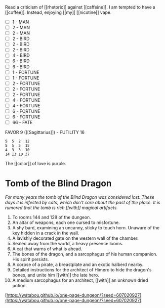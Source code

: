 Read a criticism of [[rhetoric]] against [[caffeine]]. I am tempted to have a [[coffee]]. Instead, enjoying [[my]] [[nicotine]] vape.

- [ ] 1 - MAN
- [ ] 2 - MAN
- [ ] 2 - MAN
- [ ] 2 - BIRD
- [ ] 2 - BIRD
- [ ] 2 - BIRD
- [ ] 4 - BIRD
- [ ] 6 - BIRD
- [ ] 6 - BIRD
- [ ] 1 - FORTUNE
- [ ] 1 - FORTUNE
- [ ] 2 - FORTUNE
- [ ] 2 - FORTUNE
- [ ] 2 - FORTUNE
- [ ] 4 - FORTUNE
- [ ] 4 - FORTUNE
- [ ] 6 - FORTUNE
- [ ] 6 - FORTUNE
- [ ] 66 - FATE

FAVOR 9 ([[Sagittarius]]) - FUTILITY 16

```
5  5  2  12
5  5  5  15
4  3  3  10
14 13 10 37
```

The [[color]] of love is purple.

# Tomb of the Blind Dragon 

*For many years the tomb of the Blind Dragon was considered lost. These days it is infested by cats, which don't care about the past of the place. It is rumored that the tomb is rich [[with]] magical artifacts.*

1. To rooms 144 and 128 of the dungeon.
2. An altar of weapons, each one cursed to misfortune.
3. A shy bard, examining an uncanny, sticky to touch horn. Unaware of the key hidden in a crack in the wall.
4. A lavishly decorated gate on the western wall of the chamber.
5. Sealed away from the world, a heavy presence looms.
6. A cat that warns of what is ahead.
7. The bones of the dragon, and a sarcophagus of his human companion. His spirit persists.
8. A corpse of a pirate, a breastplate and an exotic halberd nearby.
9. Detailed instructions for the architect of Himero to hide the dragon's bones, and unite him [[with]] the late hero.
10. A medium sarcophagus for an architect, [[with]] an unknown dried potion.

[https://watabou.github.io/one-page-dungeon/?seed=607020927](https://watabou.github.io/one-page-dungeon/?seed=607020927)
